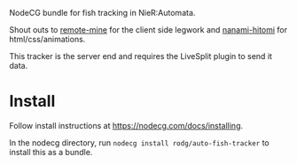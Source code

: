 NodeCG bundle for fish tracking in NieR:Automata.

Shout outs to [remote-mine](https://github.com/remote-mine) for the client side legwork and [nanami-hitomi](https://github.com/nanami-hitomi) for html/css/animations. 

This tracker is the server end and requires the LiveSplit plugin to send it data. 

# Install
Follow install instructions at https://nodecg.com/docs/installing. 

In the nodecg directory, run `nodecg install rodg/auto-fish-tracker` to install this as a bundle. 
